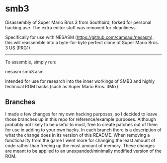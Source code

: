 # smb3
Disassembly of Super Mario Bros 3 from Southbird, forked for personal hacking use. The extra editor stuff was removed for cleanliness.

Specifically for use with NESASM (https://github.com/camsaul/nesasm), this will reassemble into a byte-for-byte perfect clone of Super Mario Bros. 3 US (PRG1)

-------------

To assemble, simply run:

nesasm smb3.asm

Intended for use for research into the inner workings of SMB3 and highly technical ROM hacks (such as Super Mario Bros. 3Mix)

## Branches

I made a few changes for my own hacking purposes, so I decided to leave those branches up in this repo for reference/example purposes. Although probably not likely to be useful to most, free to create patches out of them for use in adding to your own hacks. In each branch there is a description of what the change does in its version of this README. When removing a functionality from the game I went more for changing the least amount of code rather than freeing up the most amount of memory. These changes are meant to be applied to an unexpanded/minimally modified version of the ROM.